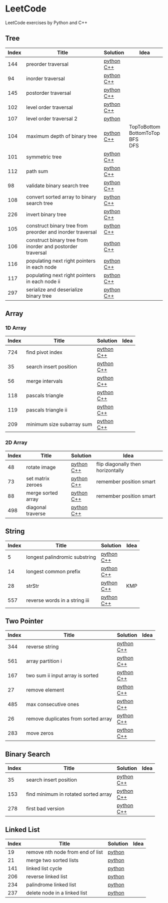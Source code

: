 # LeetCode

LeetCode exercises by Python and C++

## Tree
| Index | Title | Solution | Idea |
| --- | --- | --- | --- |
| 144 | preorder traversal | [python](https://github.com/wshuail/leetcode/blob/master/python/144.binary-tree-preorder-traversal.py) <br> [C++](https://github.com/wshuail/leetcode/blob/master/cpp/144.binary-tree-preorder-traversal.cpp)| |
| 94 | inorder traversal | [python](https://github.com/wshuail/leetcode/blob/master/python/94.binary-tree-inorder-traversal.py) <br> [C++](https://github.com/wshuail/leetcode/blob/master/cpp/94.binary-tree-inorder-traversal.cpp)| |
| 145 | postorder traversal | [python](https://github.com/wshuail/leetcode/blob/master/python/145.binary-tree-postorder-traversal.py) <br> [C++](https://github.com/wshuail/leetcode/blob/master/cpp/145.binary-tree-postorder-traversal.cpp)| |
| 102 | level order traversal | [python](https://github.com/wshuail/leetcode/blob/master/python/102.binary-tree-level-order-traversal.py) <br> [C++](https://github.com/wshuail/leetcode/blob/master/cpp/102.binary-tree-level-order-traversal.cpp)| |
| 107 | level order traversal 2 | [python](https://github.com/wshuail/leetcode/blob/master/python/107.binary-tree-level-order-traversal-ii.py) ||
| 104 | maximum depth of binary tree | [python](https://github.com/wshuail/leetcode/blob/master/python/104.maximum-depth-of-binary-tree.py) <br> [C++](https://github.com/wshuail/leetcode/blob/master/cpp/104.maximum-depth-of-binary-tree.cpp) | TopToBottom <br> BottomToTop <br> BFS <br> DFS |
| 101 | symmetric tree | [python](https://github.com/wshuail/leetcode/blob/master/python/101.symmetric-tree.py) <br> [C++](https://github.com/wshuail/leetcode/blob/master/cpp/101.symmetric-tree.cpp) | |
| 112 | path sum | [python](https://github.com/wshuail/leetcode/blob/master/python/112.path-sum.py) <br> [C++](https://github.com/wshuail/leetcode/blob/master/cpp/112.path-sum.cpp) | |
| 98 | validate binary search tree | [python](https://github.com/wshuail/leetcode/blob/master/python/98.validate-binary-search-tree.py) <br> [C++](https://github.com/wshuail/leetcode/blob/master/cpp/98.validate-binary-search-tree.cpp) | |
| 108 | convert sorted array to binary search tree | [python](https://github.com/wshuail/leetcode/blob/master/python/108.convert-sorted-array-to-binary-search-tree.py) <br> [C++](https://github.com/wshuail/leetcode/blob/master/cpp/108.convert-sorted-array-to-binary-search-tree.cpp) | |
| 226 | invert binary tree | [python](https://github.com/wshuail/leetcode/blob/master/python/226.invert-binary-tree.py) <br> [C++](https://github.com/wshuail/leetcode/blob/master/cpp/226.invert-binary-tree.cpp) | |
| 105 | construct binary tree from preorder and inorder traversal | [python](https://github.com/wshuail/leetcode/blob/master/python/105.construct-binary-tree-from-preorder-and-inorder-traversal.py) <br> [C++](https://github.com/wshuail/leetcode/blob/master/cpp/105.construct-binary-tree-from-preorder-and-inorder-traversal.cpp) | |
| 106 | construct binary tree from inorder and postorder traversal | [python](https://github.com/wshuail/leetcode/blob/master/python/python/106.construct-binary-tree-from-inorder-and-postorder-traversal.py) <br> [C++](https://github.com/wshuail/leetcode/blob/master/cpp/python/106.construct-binary-tree-from-inorder-and-postorder-traversal.cpp) | |
| 116 | populating next right pointers in each node | [python](https://github.com/wshuail/leetcode/blob/master/python/116.populating-next-right-pointers-in-each-node.py) <br> [C++](https://github.com/wshuail/leetcode/blob/master/cpp/116.populating-next-right-pointers-in-each-node.cpp) | |
| 117 | populating next right pointers in each node ii | [python](https://github.com/wshuail/leetcode/blob/master/python/117.populating-next-right-pointers-in-each-node-ii.py) <br> [C++](https://github.com/wshuail/leetcode/blob/master/cpp/117.populating-next-right-pointers-in-each-node-ii.cpp) | |
| 297 | serialize and deserialize binary tree | [python](https://github.com/wshuail/leetcode/blob/master/python/297.serialize-and-deserialize-binary-tree.py) <br> [C++](https://github.com/wshuail/leetcode/blob/master/cpp/297.serialize-and-deserialize-binary-tree.cpp) | |



## Array

### 1D Array
| Index | Title | Solution | Idea |
| --- | --- | --- | --- |
| 724 | find pivot index | [python](https://github.com/wshuail/leetcode/blob/master/python/724.find-pivot-index.py) <br> [C++](https://github.com/wshuail/leetcode/blob/master/cpp/724.find-pivot-index.cpp)| |
| 35 | search insert position | [python](https://github.com/wshuail/leetcode/blob/master/python/35.search-insert-position.py) <br> [C++](https://github.com/wshuail/leetcode/blob/master/cpp/35.search-insert-position.cpp)| |
| 56 | merge intervals | [python](https://github.com/wshuail/leetcode/blob/master/python/56.merge-intervals.py) <br> [C++](https://github.com/wshuail/leetcode/blob/master/cpp/56.merge-intervals.cpp)| |
| 118 | pascals triangle | [python](https://github.com/wshuail/leetcode/blob/master/python/118.pascals-triangle.py) <br> [C++](https://github.com/wshuail/leetcode/blob/master/cpp/118.pascals-triangle.cpp)| |
| 119 | pascals triangle ii | [python](https://github.com/wshuail/leetcode/blob/master/python/119.pascals-triangle-ii.py) <br> [C++](https://github.com/wshuail/leetcode/blob/master/cpp/119.pascals-triangle-ii.cpp)| |
| 209 | minimum size subarray sum | [python](https://github.com/wshuail/leetcode/blob/master/python/209.minimum-size-subarray-sum.py) <br> [C++](https://github.com/wshuail/leetcode/blob/master/cpp/209.minimum-size-subarray-sum.cpp)| |

### 2D Array
| Index | Title | Solution | Idea |
| --- | --- | --- | --- |
| 48 | rotate image | [python](https://github.com/wshuail/leetcode/blob/master/python/48.rotate-image.py) <br> [C++](https://github.com/wshuail/leetcode/blob/master/cpp/48.rotate-image.cpp)| flip diagonally then horizontally |
| 73 | set matrix zeroes | [python](https://github.com/wshuail/leetcode/blob/master/python/73.set-matrix-zeroes.py) <br> [C++](https://github.com/wshuail/leetcode/blob/master/cpp/73.set-matrix-zeroes.cpp)| remember position smart |
| 88 | merge sorted array | [python](https://github.com/wshuail/leetcode/blob/master/python/88.merge-sorted-array.py) <br> [C++](https://github.com/wshuail/leetcode/blob/master/cpp/88.merge-sorted-array.cpp)| remember position smart |
| 498 | diagonal traverse | [python](https://github.com/wshuail/leetcode/blob/master/python/498.diagonal-traverse.py) <br> [C++](https://github.com/wshuail/leetcode/blob/master/cpp/498.diagonal-traverse.cpp)| |

## String
| Index | Title | Solution | Idea |
| --- | --- | --- | --- |
| 5 | longest palindromic substring | [python](https://github.com/wshuail/leetcode/blob/master/python/5.longest-palindromic-substring.py) <br> [C++](https://github.com/wshuail/leetcode/blob/master/cpp/5.longest-palindromic-substring.cpp)| |
| 14 | longest common prefix | [python](https://github.com/wshuail/leetcode/blob/master/python/14.longest-common-prefix.py) <br> [C++](https://github.com/wshuail/leetcode/blob/master/cpp/14.longest-common-prefix.cpp)| |
| 28 | strStr | [python](https://github.com/wshuail/leetcode/blob/master/python/28.implement-strstr.py) <br> [C++](https://github.com/wshuail/leetcode/blob/master/cpp/28.implement-strstr.cpp)| KMP |
| 557 | reverse words in a string iii | [python](https://github.com/wshuail/leetcode/blob/master/python/557.reverse-words-in-a-string-iii.py) <br> [C++](https://github.com/wshuail/leetcode/blob/master/cpp/557.reverse-words-in-a-string-iii.cpp)| |

## Two Pointer
| Index | Title | Solution | Idea |
| --- | --- | --- | --- |
| 344 | reverse string | [python](https://github.com/wshuail/leetcode/blob/master/python/344.reverse-string.py) <br> [C++](https://github.com/wshuail/leetcode/blob/master/cpp/344.reverse-string.cpp)| |
| 561 | array partition i | [python](https://github.com/wshuail/leetcode/blob/master/python/561.array-partition-i.py) <br> [C++](https://github.com/wshuail/leetcode/blob/master/cpp/561.array-partition-i.cpp)| |
| 167 | two sum ii input array is sorted | [python](https://github.com/wshuail/leetcode/blob/master/python/167.two-sum-ii-input-array-is-sorted.py) <br> [C++](https://github.com/wshuail/leetcode/blob/master/cpp/167.two-sum-ii-input-array-is-sorted.cpp)| |
| 27 | remove element | [python](https://github.com/wshuail/leetcode/blob/master/python/27.remove-element.py) <br> [C++](https://github.com/wshuail/leetcode/blob/master/cpp/27.remove-element.cpp)| |
| 485 | max consecutive ones | [python](https://github.com/wshuail/leetcode/blob/master/python/485.max-consecutive-ones.py) <br> [C++](https://github.com/wshuail/leetcode/blob/master/cpp/485.max-consecutive-ones.cpp)| |
| 26 | remove duplicates from sorted array | [python](https://github.com/wshuail/leetcode/blob/master/python/26.remove-duplicates-from-sorted-array.py) <br> [C++](https://github.com/wshuail/leetcode/blob/master/cpp/26.remove-duplicates-from-sorted-array.cpp)| |
| 283 | move zeros | [python](https://github.com/wshuail/leetcode/blob/master/python/283.move-zeroes.py) <br> [C++](https://github.com/wshuail/leetcode/blob/master/cpp/283.move-zeroes.cpp)| |

## Binary Search
| Index | Title | Solution | Idea |
| --- | --- | --- | --- |
| 35 | search insert position | [python](https://github.com/wshuail/leetcode/blob/master/python/35.search-insert-position.py) <br> [C++](https://github.com/wshuail/leetcode/blob/master/cpp/35.search-insert-position.cpp)| |
| 153 | find minimum in rotated sorted array | [python](https://github.com/wshuail/leetcode/blob/master/python/153.find-minimum-in-rotated-sorted-array.py) <br> [C++](https://github.com/wshuail/leetcode/blob/master/cpp/153.find-minimum-in-rotated-sorted-array.cpp)| |
| 278 | first bad version | [python](https://github.com/wshuail/leetcode/blob/master/python/278.first-bad-version.py) <br> [C++](https://github.com/wshuail/leetcode/blob/master/cpp/278.first-bad-version.cpp)| |


## Linked List
| Index | Title | Solution | Idea |
| --- | --- | --- | --- |
| 19 | remove nth node from end of list | [python](https://github.com/wshuail/leetcode/blob/master/python/19.remove-nth-node-from-end-of-list.py) <br>| |
| 21 | merge two sorted lists | [python](https://github.com/wshuail/leetcode/blob/master/python/21.merge-two-sorted-lists.py) <br> | |
| 141 | linked list cycle | [python](https://github.com/wshuail/leetcode/blob/master/python/141.linked-list-cycle.py) <br>| |
| 206 | reverse linked list | [python](https://github.com/wshuail/leetcode/blob/master/python/206.reverse-linked-list.py) <br>| |
| 234 | palindrome linked list | [python](https://github.com/wshuail/leetcode/blob/master/python/234.palindrome-linked-list.py) <br>| |
| 237 | delete node in a linked list | [python](https://github.com/wshuail/leetcode/blob/master/python/237.delete-node-in-a-linked-list.py) <br>| |